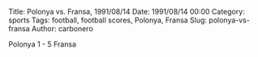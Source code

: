 Title: Polonya vs. Fransa, 1991/08/14
Date: 1991/08/14 00:00
Category: sports
Tags: football, football scores, Polonya, Fransa
Slug: polonya-vs-fransa
Author: carbonero


Polonya 1 - 5 Fransa
